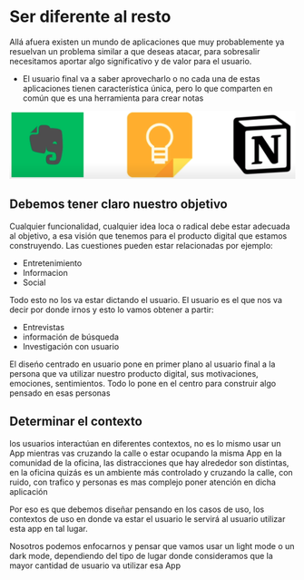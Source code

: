 # Ser diferente al resto

Allá afuera existen un mundo de aplicaciones que muy probablemente ya resuelvan un problema similar a que deseas atacar, para sobresalir necesitamos aportar algo significativo y de valor para el usuario.

- El usuario final va a saber aprovecharlo o no
  cada una de estas aplicaciones tienen característica única, pero lo que comparten en común
  que es una herramienta para crear notas

![app-notas](/images/app-notas.png)

## Debemos tener claro nuestro objetivo

Cualquier funcionalidad, cualquier idea loca o radical debe estar adecuada al objetivo, a esa visión
que tenemos para el producto digital que estamos construyendo. Las cuestiones pueden estar
relacionadas por ejemplo:

- Entretenimiento
- Informacion
- Social

Todo esto no los va estar dictando el usuario. El usuario es el que nos va decir por donde irnos
y esto lo vamos obtener a partir:

- Entrevistas
- información de búsqueda
- Investigación con usuario

El diseńo centrado en usuario pone en primer plano al usuario final a la persona que va utilizar nuestro producto digital, sus motivaciones, emociones, sentimientos. Todo lo pone en el centro para construir algo
pensado en esas personas

## Determinar el contexto

los usuarios interactúan en diferentes contextos, no es lo mismo usar un App mientras vas cruzando la calle
o estar ocupando la misma App en la comunidad de la oficina, las distracciones que hay alrededor son distintas, en la oficina quizás es un ambiente más controlado y cruzando la calle, con ruido, con trafico y personas es mas complejo poner atención en dicha aplicación

Por eso es que debemos diseñar pensando en los casos de uso, los contextos de uso en donde va estar el usuario le servirá al usuario utilizar esta app en tal lugar.

Nosotros podemos enfocarnos y pensar que vamos usar un light mode o un dark mode, dependiendo del tipo de lugar donde consideramos que la mayor cantidad de usuario va utilizar esa App
